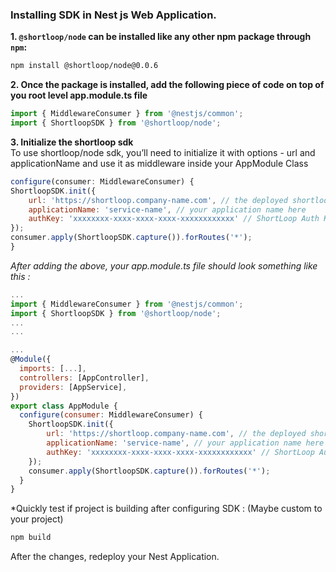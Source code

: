### Installing SDK in **Nest js**  Web Application.

**1. `@shortloop/node` can be installed like any other npm package through `npm`:**

```bash
npm install @shortloop/node@0.0.6
```

**2. Once the package is installed, add the following piece of code on top of you root level app.module.ts file**
```js
import { MiddlewareConsumer } from '@nestjs/common';
import { ShortloopSDK } from '@shortloop/node';
```

**3. Initialize the shortloop sdk**  
To use shortloop/node sdk, you’ll need to initialize it with options - url and applicationName and use it as middleware inside your AppModule Class 
```js
configure(consumer: MiddlewareConsumer) {
ShortloopSDK.init({
    url: 'https://shortloop.company-name.com', // the deployed shortloop url here.
    applicationName: 'service-name', // your application name here
    authKey: 'xxxxxxxx-xxxx-xxxx-xxxx-xxxxxxxxxxxx' // ShortLoop Auth Key. (Provided by ShortLoop team.)
});
consumer.apply(ShortloopSDK.capture()).forRoutes('*');
}
```
*After adding the above, your app.module.ts file should look something like this :*

```js
... 
import { MiddlewareConsumer } from '@nestjs/common';
import { ShortloopSDK } from '@shortloop/node';
...
...

...
@Module({
  imports: [...],
  controllers: [AppController],
  providers: [AppService],
})
export class AppModule {
  configure(consumer: MiddlewareConsumer) {
    ShortloopSDK.init({
        url: 'https://shortloop.company-name.com', // the deployed shortloop url here.
        applicationName: 'service-name', // your application name here
        authKey: 'xxxxxxxx-xxxx-xxxx-xxxx-xxxxxxxxxxxx' // ShortLoop Auth Key. (Provided by ShortLoop team.)
    });
    consumer.apply(ShortloopSDK.capture()).forRoutes('*');
  }
}

```
*Quickly test if project is building after configuring SDK :  (Maybe custom to your project)
```bash
npm build
```

After the changes, redeploy your Nest Application.
